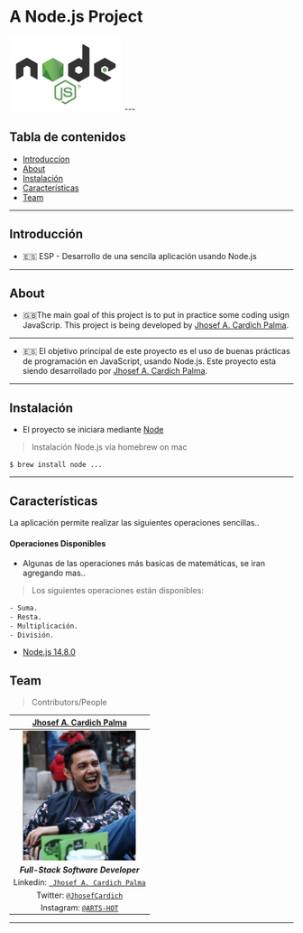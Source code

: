 
#  A Node.js Project
<img src="documentation/logo-node.png" width="200" height="133" />
---

##  Tabla de contenidos


- [Introduccíon](#Introducción)
- [About](#About )
- [Instalación](#instalación)
- [Características](#Características)
- [Team](#team)




---

 
## Introducción


  - 🇪🇸 ESP -  Desarrollo de una sencila aplicación usando Node.js

---
 ## About

  - 🇬🇧The main goal of this project is to put in practice some coding usign JavaScrip.
   This project is being developed by [Jhosef A. Cardich Palma](https://www.linkedin.com/in/jhosef-anderson-cardich-palma-74765788/). 

---
  - 🇪🇸 El objetivo principal de este proyecto es el uso de buenas prácticas de programación en JavaScript, usando Node.js.   Este proyecto esta siendo desarrollado por [Jhosef A. Cardich Palma](https://www.linkedin.com/in/jhosef-anderson-cardich-palma-74765788/).





 ---


## Instalación

 - El proyecto se iniciara mediante [Node](https://nodejs.org/) 


> Instalación Node.js via homebrew on mac 
```
$ brew install node ... 
 ```




---
 

## Características

La aplicación permite realizar las siguientes operaciones sencillas..



#### Operaciones Disponibles
- Algunas de las operaciones más basicas de matemáticas, se iran agregando mas..
> Los siguientes operaciones están disponibles:

````
- Suma.
- Resta.
- Multiplicación.
- División.

````


- [Node.js 14.8.0](https://nodejs.org/dist/)

## Team
> Contributors/People

| <a href="https://www.linkedin.com/in/jhosef-anderson-cardich-palma-74765788/" target="_blank">**Jhosef A. Cardich Palma**</a> | 
| :---: |
|  <a href="https://www.linkedin.com/in/jhosef-anderson-cardich-palma-74765788/" target="_blank"><img src="documentation/profile_pic.png" width="200" height="230" /></a>   |
|***Full-Stack Software Developer***|
| Linkedin:   <a href="https://www.linkedin.com/in/jhosef-anderson-cardich-palma-74765788/" target="_blank">` Jhosef A. Cardich Palma`</a>| 
| Twitter: <a href="http://twitter.com/jhosefcardich" target="_blank">`@JhosefCardich`</a>| 
|Instagram: <a href="http://instagram.com/arts_hot" target="_blank">`@ARTS-HOT`</a>




---


